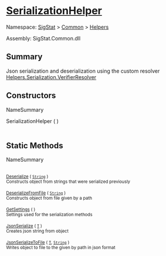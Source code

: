 # [SerializationHelper](./SerializationHelper.md)

Namespace: [SigStat]() > [Common](./../README.md) > [Helpers](./README.md)

Assembly: SigStat.Common.dll

## Summary
Json serialization and deserialization using the custom resolver  [Helpers.Serialization.VerifierResolver](https://github.com/hargitomi97/sigstat/blob/master/docs/md/SigStat/Common/Helpers/Serialization/VerifierResolver.md)

## Constructors

NameSummary

SerializationHelper (  )<br><sub></sub><br>


## Static Methods

NameSummary

<br><sub>[Deserialize](./Methods/SerializationHelper-100664028.md) ( [`String`](https://docs.microsoft.com/en-us/dotnet/api/System.String) )</sub><br><sub>Constructs object from strings that were serialized previously</sub><br>
<br><sub>[DeserializeFromFile](./Methods/SerializationHelper-100664029.md) ( [`String`](https://docs.microsoft.com/en-us/dotnet/api/System.String) )</sub><br><sub>Constructs object from file given by a path</sub><br>
<br><sub>[GetSettings](./Methods/SerializationHelper-100664027.md) (  )</sub><br><sub>Settings used for the serialization methods</sub><br>
<br><sub>[JsonSerialize](./Methods/SerializationHelper-100664031.md) ( [`T`](./SerializationHelper.md) )</sub><br><sub>Creates json string from object</sub><br>
<br><sub>[JsonSerializeToFile](./Methods/SerializationHelper-100664030.md) ( [`T`](./SerializationHelper.md), [`String`](https://docs.microsoft.com/en-us/dotnet/api/System.String) )</sub><br><sub>Writes object to file to the given by path in json format</sub><br>


